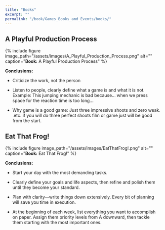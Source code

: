 ```yaml
---
title: "Books"
excerpt: ""
permalink: "/book/Games_Books_and_Events/books/"
---
```


## A Playful Production Process

{% include figure image_path="/assets/images/A_Playful_Production_Process.png" alt="" caption="__Book:__ A Playful Production Process" %}

__Conclusions:__

- Criticize the work, not the person

- Listen to people, clearly define what a game is and what it is not. 
  Example: This jumping mechanic is bad because... when we press space for the reaction time is too long...

- Why game is a good game: Just three impressive shoots and zero weak. .etc. if you will do three perfect shoots film or game just will be good from the start.



## Eat That Frog!

{% include figure image_path="/assets/images/EatThatFrog!.png" alt="" caption="__Book:__ Eat That Frog!" %}

__Conclusions:__

- Start your day with the most demanding tasks.

- Clearly define your goals and life aspects, then refine and polish them until they become your standard.

- Plan with clarity—write things down extensively. Every bit of planning will save you time in execution.

- At the beginning of each week, list everything you want to accomplish on paper. 
Assign them priority levels from A downward, then tackle them starting with the most important ones.






